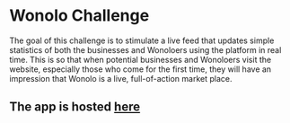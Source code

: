 # Wonolo Challenge
The goal of this challenge is to stimulate a live feed that updates simple statistics of both the businesses and Wonoloers using the platform in real time. This is so that when potential businesses and Wonoloers visit the website, especially those who come for the first time, they will have an impression that Wonolo is a live, full-of-action market place.

## The app is hosted [here](https://nameless-shelf-17187.herokuapp.com/)
